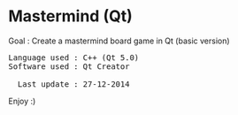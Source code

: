<h1>Mastermind (Qt)</h1>

<p>Goal : Create a mastermind board game in Qt (basic version)</p>

<pre>
Language used : C++ (Qt 5.0)
Software used : Qt Creator

  Last update : 27-12-2014
</pre>

Enjoy :)
